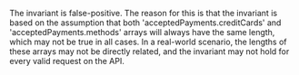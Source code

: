 The invariant is false-positive. The reason for this is that the invariant is based on the assumption that both 'acceptedPayments.creditCards' and 'acceptedPayments.methods' arrays will always have the same length, which may not be true in all cases. In a real-world scenario, the lengths of these arrays may not be directly related, and the invariant may not hold for every valid request on the API.
